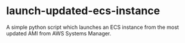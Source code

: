 # launch-updated-ecs-instance
A simple python script which launches an ECS instance from the most updated AMI from AWS Systems Manager.
